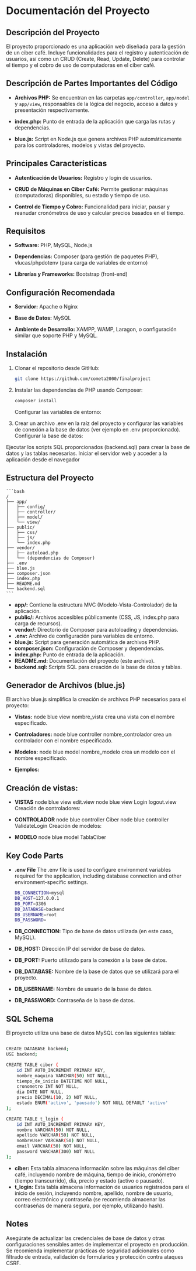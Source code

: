 # Documentación del Proyecto

## Descripción del Proyecto

El proyecto proporcionado es una aplicación web diseñada para la gestión de un ciber café. Incluye funcionalidades para el registro y autenticación de usuarios, así como un CRUD (Create, Read, Update, Delete) para controlar el tiempo y el cobro de uso de computadoras en el ciber café.

## Descripción de Partes Importantes del Código

- **Archivos PHP:** Se encuentran en las carpetas `app/controller`, `app/model` y `app/view`, responsables de la lógica del negocio, acceso a datos y presentación respectivamente.
  
- **index.php:** Punto de entrada de la aplicación que carga las rutas y dependencias.
  
- **blue.js:** Script en Node.js que genera archivos PHP automáticamente para los controladores, modelos y vistas del proyecto.

## Principales Características

- **Autenticación de Usuarios:** Registro y login de usuarios.
  
- **CRUD de Máquinas en Ciber Café:** Permite gestionar máquinas (computadoras) disponibles, su estado y tiempo de uso.
  
- **Control de Tiempo y Cobro:** Funcionalidad para iniciar, pausar y reanudar cronómetros de uso y calcular precios basados en el tiempo.

## Requisitos

- **Software:** PHP, MySQL, Node.js
  
- **Dependencias:** Composer (para gestión de paquetes PHP), vlucas/phpdotenv (para carga de variables de entorno)
  
- **Librerías y Frameworks:** Bootstrap (front-end)

## Configuración Recomendada

- **Servidor:** Apache o Nginx
  
- **Base de Datos:** MySQL
  
- **Ambiente de Desarrollo:** XAMPP, WAMP, Laragon, o configuración similar que soporte PHP y MySQL.

## Instalación

1. Clonar el repositorio desde GitHub:

   ```bash
   git clone https://github.com/cometa2000/finalproject
   ```


2. Instalar las dependencias de PHP usando Composer:

    ```bash  
    composer install
    ```
    Configurar las variables de entorno:

3. Crear un archivo .env en la raíz del proyecto y configurar las variables de conexión a la base de datos (ver ejemplo en .env proporcionado).
Configurar la base de datos:

Ejecutar los scripts SQL proporcionados (backend.sql) para crear la base de datos y las tablas necesarias.
Iniciar el servidor web y acceder a la aplicación desde el navegador

## Estructura del Proyecto
    ```bash
    /
    ├── app/
    │   ├── config/
    │   ├── controller/
    │   ├── model/
    │   └── view/
    ├── public/
    │   ├── css/
    │   ├── js/
    │   └── index.php
    ├── vendor/
    │   ├── autoload.php
    │   └── (dependencias de Composer)
    ├── .env
    ├── blue.js
    ├── composer.json
    ├── index.php
    ├── README.md
    └── backend.sql
    ```

- **app/:** Contiene la estructura MVC (Modelo-Vista-Controlador) de la aplicación.
- **public/:** Archivos accesibles públicamente (CSS, JS, index.php para carga de recursos).
- **vendor/:** Directorio de Composer para autoloading y dependencias.
- **.env:** Archivo de configuración para variables de entorno.
- **blue.js:** Script para generación automática de archivos PHP.
- **composer.json:** Configuración de Composer y dependencias.
- **index.php:** Punto de entrada de la aplicación.
- **README.md:** Documentación del proyecto (este archivo).
- **backend.sql:** Scripts SQL para creación de la base de datos y tablas.

## Generador de Archivos (blue.js)
El archivo blue.js simplifica la creación de archivos PHP necesarios para el proyecto:
- **Vistas:** node blue view nombre_vista crea una vista con el nombre especificado.
- **Controladores:** node blue controller nombre_controlador crea un controlador con el nombre especificado.
- **Modelos:** node blue model nombre_modelo crea un modelo con el nombre especificado.

- **Ejemplos:**
## Creación de vistas:
- **VISTAS**
node blue view edit.view
node blue view Login logout.view
Creación de controladores:

- **CONTROLADOR**
node blue controller Ciber
node blue controller ValidateLogin
Creación de modelos:

- **MODELO**
node blue model TablaCiber

## Key Code Parts
- **.env File**
The .env file is used to configure environment variables required for the application, including database connection and other environment-specific settings.


    ```bash
    DB_CONNECTION=mysql
    DB_HOST=127.0.0.1
    DB_PORT=3306
    DB_DATABASE=backend
    DB_USERNAME=root
    DB_PASSWORD=
    ```

- **DB_CONNECTION:** Tipo de base de datos utilizada (en este caso, MySQL).
- **DB_HOST:** Dirección IP del servidor de base de datos.
- **DB_PORT:** Puerto utilizado para la conexión a la base de datos.
- **DB_DATABASE:** Nombre de la base de datos que se utilizará para el proyecto.
- **DB_USERNAME:** Nombre de usuario de la base de datos.
- **DB_PASSWORD:** Contraseña de la base de datos.

## SQL Schema
El proyecto utiliza una base de datos MySQL con las siguientes tablas:


```bash

CREATE DATABASE backend;
USE backend;

CREATE TABLE ciber (
    id INT AUTO_INCREMENT PRIMARY KEY,
    nombre_maquina VARCHAR(50) NOT NULL,
    tiempo_de_inicio DATETIME NOT NULL,
    cronometro INT NOT NULL, 
    dia DATE NOT NULL,
    precio DECIMAL(10, 2) NOT NULL,
    estado ENUM('activo', 'pausado') NOT NULL DEFAULT 'activo'
);

CREATE TABLE t_login (
    id INT AUTO_INCREMENT PRIMARY KEY,
    nombre VARCHAR(50) NOT NULL,
    apellido VARCHAR(50) NOT NULL,
    nombreUser VARCHAR(50) NOT NULL, 
    email VARCHAR(50) NOT NULL,
    password VARCHAR(300) NOT NULL
);
```

- **ciber:** Esta tabla almacena información sobre las máquinas del ciber café, incluyendo nombre de máquina, tiempo de inicio, cronómetro (tiempo transcurrido), día, precio y estado (activo o pausado).
- **t_login:** Esta tabla almacena información de usuarios registrados para el inicio de sesión, incluyendo nombre, apellido, nombre de usuario, correo electrónico y contraseña (se recomienda almacenar las contraseñas de manera segura, por ejemplo, utilizando hash).

## Notes
Asegúrate de actualizar las credenciales de base de datos y otras configuraciones sensibles antes de implementar el proyecto en producción.
Se recomienda implementar prácticas de seguridad adicionales como filtrado de entrada, validación de formularios y protección contra ataques CSRF.